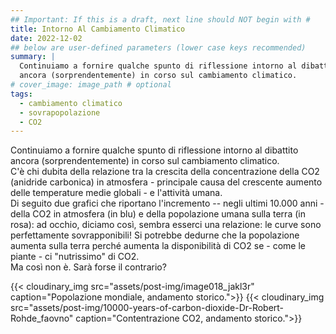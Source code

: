 ```yaml
---
## Important: If this is a draft, next line should NOT begin with #
title: Intorno Al Cambiamento Climatico
date: 2022-12-02
## below are user-defined parameters (lower case keys recommended)
summary: |
  Continuiamo a fornire qualche spunto di riflessione intorno al dibattito
  ancora (sorprendentemente) in corso sul cambiamento climatico. 
# cover_image: image_path # optional
tags:
  - cambiamento climatico
  - sovrapopolazione
  - CO2
---
```


Continuiamo a fornire qualche spunto di riflessione intorno al dibattito
ancora (sorprendentemente) in corso sul cambiamento climatico.  
C'è chi
dubita della relazione tra la crescita della concentrazione della CO2
(anidride carbonica) in atmosfera - principale causa del crescente
aumento delle temperature medie globali - e l'attività umana.  
Di seguito
due grafici che riportano l'incremento -- negli ultimi 10.000 anni -
della CO2 in atmosfera (in blu) e della popolazione umana sulla terra
(in rosa): ad occhio, diciamo così, sembra esserci una relazione: le
curve sono perfettamente sovrapponibili! Si potrebbe dedurne che la
popolazione aumenta sulla terra perché aumenta la disponibilità di CO2
se - come le piante - ci "nutrissimo" di CO2.  
Ma così non è. Sarà forse
il contrario?

{{< cloudinary_img src="assets/post-img/image018_jakl3r" caption="Popolazione mondiale, andamento storico.">}}
{{< cloudinary_img src="assets/post-img/10000-years-of-carbon-dioxide-Dr-Robert-Rohde_faovno" caption="Contentrazione CO2, andamento storico.">}}
<!--
  created 2022-12-02 12:51:53.548967 +0100 CET m=+0.034039460
-->